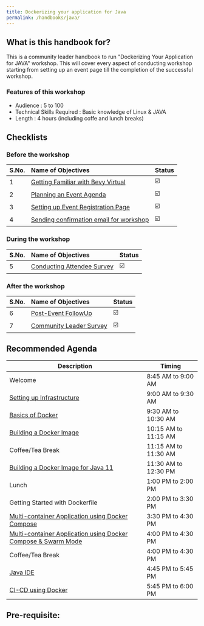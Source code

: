 ```yaml
---
title: Dockerizing your application for Java 
permalink: /handbooks/java/
---
```


## What is this handbook for?

This is a community leader handbook to run "Dockerizing Your Application for JAVA" workshop. This will cover every aspect of conducting workshop starting from setting up an event page till the completion of the successful workshop. 

### Features of this workshop

- Audience : 5 to 100
- Technical Skills Required : Basic knowledge of Linux & JAVA
- Length : 4 hours (including coffe and lunch breaks)


## Checklists 

### Before the workshop

S.No. | Name of Objectives | Status | 
:------------ | :-------------| :-------------|
1 | [Getting Familiar with Bevy Virtual](/housekeeping/virtual/README.md) |  ☑️ |
2 | [Planning an Event Agenda](/housekeeping/plan-an-event-agenda/README.md) |  ☑️ |
3 | [Setting up Event Registration Page](/housekeeping/event/README.md) | ☑️ |
4 | [Sending confirmation email for workshop](/housekeeping/email/README.md) |  ☑️ |


### During the workshop

S.No. | Name of Objectives | Status | 
:------------ | :-------------| :-------------|
5 | [Conducting Attendee Survey](/housekeeping/attendeesurvey/README.md) |  ☑️ |


### After the workshop

S.No. | Name of Objectives | Status | 
:------------ | :-------------| :-------------|
6 | [Post-Event FollowUp](/housekeeping/postevent/README.md) |  ☑️ |
7 | [Community Leader Survey](/housekeeping/clsurvey/README.md)  |  ☑️ |



## Recommended Agenda


| Description | Timing |
| --- | --- |
| Welcome | 8:45 AM to 9:00 AM |
| [Setting up Infrastructure](java/infrastructure/README.md) | 9:00 AM to 9:30 AM |
| [Basics of Docker](#basics-of-docker---1-hour) | 9:30 AM to 10:30 AM |
| [Building a Docker Image](#building-a-docker-image---1-hour) | 10:15 AM to 11:15 AM |
| Coffee/Tea Break | 11:15 AM to 11:30 AM |
| [Building a Docker Image for Java 11](#building-a-docker-image-for-java-11---1-hour) | 11:30 AM to 12:30 PM|
| Lunch | 1:00 PM to 2:00 PM |
| Getting Started with Dockerfile| 2:00 PM to 3:30 PM |
| [Multi-container Application using Docker Compose](#multi-container-application-using-docker-compose---30-min) | 3:30 PM to 4:30 PM|
| [Multi-container Application using Docker Compose & Swarm Mode](#multi-container-application-using-docker-compose-and-swarm---30-min) | 4:00 PM to 4:30 PM |
| Coffee/Tea Break | 4:00 PM to 4:30 PM |
| [Java IDE](#java-ide---1-hour) | 4:45 PM to 5:45 PM |
| [CI-CD using Docker](#ci-cd-using-docker) | 5:45 PM to 6:00 PM |



## Pre-requisite:
